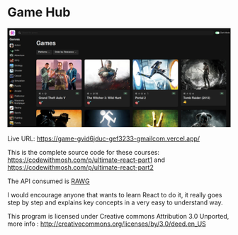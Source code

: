 # Game Hub

![preview](./preview.png)

Live URL: https://game-gvid6jduc-gef3233-gmailcom.vercel.app/

This is the complete source code for these courses: https://codewithmosh.com/p/ultimate-react-part1 and https://codewithmosh.com/p/ultimate-react-part2

The API consumed is [RAWG](https://rawg.io/)

I would encourage anyone that wants to learn React to do it, it really goes step by step and explains key concepts in a very easy to understand way.

This program is licensed under Creative commons Attribution 3.0 Unported, more info : http://creativecommons.org/licenses/by/3.0/deed.en_US
